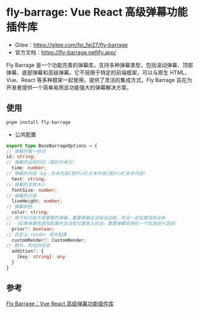 # fly-barrage: Vue React 高级弹幕功能插件库


- Gitee：https://gitee.com/fei_fei27/fly-barrage
- 官方文档：https://fly-barrage.netlify.app/

Fly Barrage 是一个功能完善的弹幕库，支持多种弹幕类型，包括滚动弹幕、顶部弹幕、底部弹幕和高级弹幕。它不局限于特定的前端框架，可以与原生 HTML、Vue、React 等多种框架一起使用，提供了灵活的集成方式。Fly Barrage 旨在为开发者提供一个简单易用且功能强大的弹幕解决方案。

## 使用

```sh
pnpm install fly-barrage
```

- 公共配置

```ts
export type BaseBarrageOptions = {
// 弹幕的唯一标识
id: string;
// 弹幕的出现时间（毫秒为单位）
  time: number;
// 弹幕的内容（eg：文本内容[图片id]文本内容[图片id]文本内容）
  text: string;
// 弹幕的字体大小
  fontSize: number;
// 弹幕的行高
  lineHeight: number;
// 弹幕颜色
  color: string;
// 用于标识是不是重要的弹幕，重要弹幕会渲染出边框，并且一定会被渲染出来
// （如果弹幕免遮挡配置并且没有位置放入的话，重要弹幕会随机一个轨道进行渲染）
  prior?: boolean;
// 自定义 render 相关配置
  customRender?: CustomRender;
// 额外，附加的信息
  addition?: {
    [key: string]: any
  }
}
```

## 参考

[Fly Barrage：Vue React 高级弹幕功能插件库](https://mp.weixin.qq.com/s/E6kipCji6oU91Sk3cIf_VQ)